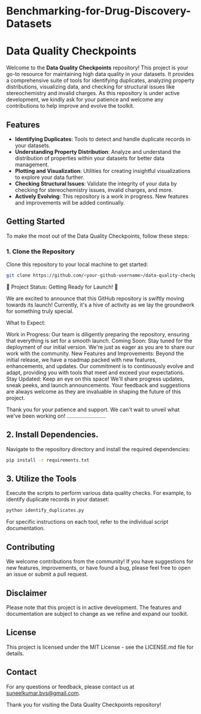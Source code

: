 # Benchmarking-for-Drug-Discovery-Datasets

# Data Quality Checkpoints

Welcome to the **Data Quality Checkpoints** repository! This project is your go-to resource for maintaining high data quality in your datasets. It provides a comprehensive suite of tools for identifying duplicates, analyzing property distributions, visualizing data, and checking for structural issues like stereochemistry and invalid charges. As this repository is under active development, we kindly ask for your patience and welcome any contributions to help improve and evolve the toolkit.

## Features

- **Identifying Duplicates**: Tools to detect and handle duplicate records in your datasets.
- **Understanding Property Distribution**: Analyze and understand the distribution of properties within your datasets for better data management.
- **Plotting and Visualization**: Utilities for creating insightful visualizations to explore your data further.
- **Checking Structural Issues**: Validate the integrity of your data by checking for stereochemistry issues, invalid charges, and more.
- **Actively Evolving**: This repository is a work in progress. New features and improvements will be added continually.

## Getting Started

To make the most out of the Data Quality Checkpoints, follow these steps:

### 1. Clone the Repository

Clone this repository to your local machine to get started:

```bash
git clone https://github.com/<your-github-username>/data-quality-checkpoints.git
```

🚧 Project Status: Getting Ready for Launch! 🚧

We are excited to announce that this GitHub repository is swiftly moving towards its launch! Currently, it's a hive of activity as we lay the groundwork for something truly special.

What to Expect:

Work in Progress: Our team is diligently preparing the repository, ensuring that everything is set for a smooth launch.
Coming Soon: Stay tuned for the deployment of our initial version. We're just as eager as you are to share our work with the community.
New Features and Improvements: Beyond the initial release, we have a roadmap packed with new features, enhancements, and updates. Our commitment is to continuously evolve and adapt, providing you with tools that meet and exceed your expectations.
Stay Updated: Keep an eye on this space! We'll share progress updates, sneak peeks, and launch announcements. Your feedback and suggestions are always welcome as they are invaluable in shaping the future of this project.

Thank you for your patience and support. We can't wait to unveil what we've been working on!
..........................


## 2. Install Dependencies. 

Navigate to the repository directory and install the required dependencies:

```bash
pip install -r requirements.txt
```

## 3. Utilize the Tools

Execute the scripts to perform various data quality checks. For example, to identify duplicate records in your dataset:

```bash
python identify_duplicates.py
```

For specific instructions on each tool, refer to the individual script documentation.

## Contributing

We welcome contributions from the community! If you have suggestions for new features, improvements, or have found a bug, please feel free to open an issue or submit a pull request.

## Disclaimer

Please note that this project is in active development. The features and documentation are subject to change as we refine and expand our toolkit.

## License

This project is licensed under the MIT License - see the LICENSE.md file for details.

## Contact

For any questions or feedback, please contact us at suneelkumar.bvs@gmail.com.

Thank you for visiting the Data Quality Checkpoints repository!
